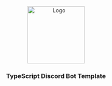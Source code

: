 <div align="center">
  <img src="https://i.imgur.com/XOqAELg.png" alt="Logo" width="150" height="150">

  <h3 align="center">TypeScript Discord Bot Template</h3>
</div>
